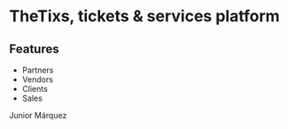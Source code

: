 # TheTixs, tickets & services platform



## Features
- Partners
- Vendors
- Clients
- Sales

Junior Márquez

